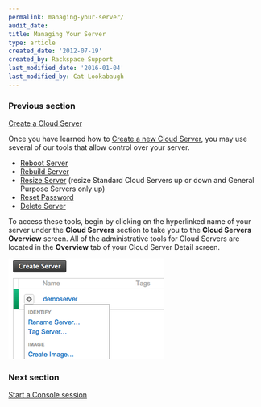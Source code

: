 ```yaml
---
permalink: managing-your-server/
audit_date:
title: Managing Your Server
type: article
created_date: '2012-07-19'
created_by: Rackspace Support
last_modified_date: '2016-01-04'
last_modified_by: Cat Lookabaugh
---
```


### Previous section

[Create a Cloud Server](/support/how-to/create-a-cloud-server)

Once you have learned how to [Create a new Cloud Server](/support/how-to/create-a-cloud-server),
you may use several of our tools that allow control over your server.

-   [Reboot Server](/support/how-to/reboot-your-server)
-   [Rebuild Server](/support/how-to/rebuild-a-cloud-server)
-   [Resize Server](/support/how-to/managing-your-server-resizing-standard-and-general-purpose-servers)
    (resize Standard Cloud Servers up or down and General Purpose Servers only up)
-   [Reset Password](/support/how-to/reset-your-server-password)
-   [Delete Server](/support/how-to/deleting-your-server)

To access these tools, begin by clicking on the hyperlinked name of your
server under the **Cloud Servers** section to take you to the **Cloud
Servers Overview** screen.  All of the administrative tools for Cloud
Servers are located in the **Overview** tab of your Cloud Server Detail
screen.

![](22_CloudServersnew.png)


### Next section

[Start a Console session](/support/how-to/start-a-console-session)
